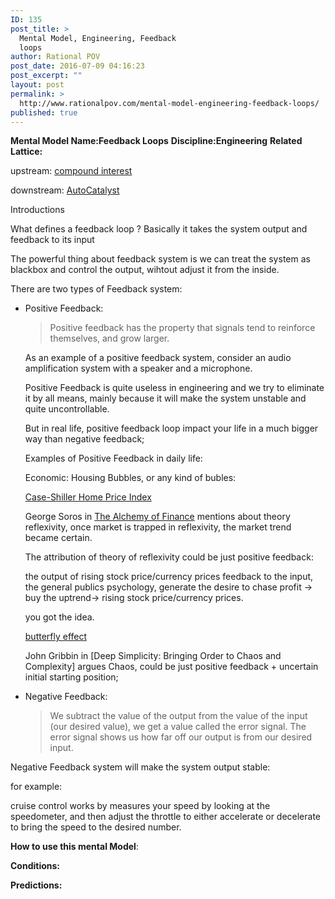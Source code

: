 ```yaml
---
ID: 135
post_title: >
  Mental Model, Engineering, Feedback
  loops
author: Rational POV
post_date: 2016-07-09 04:16:23
post_excerpt: ""
layout: post
permalink: >
  http://www.rationalpov.com/mental-model-engineering-feedback-loops/
published: true
---
```

**Mental Model Name:Feedback Loops** 
**Discipline:Engineering** 
**Related Lattice:**

upstream:
[compound interest](http://www.rationalpov.com/mental-modeldiscipline-mathematics-2/)

downstream:
[AutoCatalyst](http://www.rationalpov.com/mental-model-chemistry-autocatalysis/) 

Introductions

What defines a feedback loop ? Basically it takes the system output and feedback to its input

The powerful thing about feedback system is we can treat the system as blackbox and control the output, wihtout adjust it from the inside.

There are two types of Feedback system:

* Positive Feedback:

    >Positive feedback has the property that signals tend to reinforce themselves, and grow larger. 

    As an example of a positive feedback system, consider an audio amplification system with a speaker and a microphone. 

    Positive Feedback is quite useless in engineering and we try to eliminate it by all means, mainly because it will make the system unstable and quite uncontrollable.

    But in real life, positive feedback loop impact your life in a much bigger way than negative feedback;

    Examples of Positive Feedback in daily life:

    Economic: Housing Bubbles, or any kind of bubles:

    [Case-Shiller Home Price Index](http://www1.realclearmarkets.com/images/wysiwyg_images/case1.JPG)

    George Soros in [The Alchemy of Finance](https://www.amazon.com/Alchemy-Finance-George-Soros/dp/0471445495/ref=sr_1_1?ie=UTF8&qid=1468051982&sr=8-1&keywords=soros+alchemy) mentions about theory reflexivity, once market is trapped in reflexivity, the market trend became certain.

    The attribution of theory of reflexivity could be just positive feedback:

    the output of rising stock price/currency prices feedback to the input, the general publics psychology, generate the desire to chase profit -> buy the uptrend-> rising stock price/currency prices. 

    you got the idea.

    [butterfly effect](https://upload.wikimedia.org/wikipedia/commons/thumb/5/5b/Lorenz_attractor_yb.svg/400px-Lorenz_attractor_yb.svg.png)

    John Gribbin in [Deep Simplicity: Bringing Order to Chaos and Complexity] argues Chaos, could be just positive feedback + uncertain initial starting position;






* Negative Feedback:

    > We subtract the value of the output from the value of the input (our desired value), we get a value called the error signal. The error signal shows us how far off our output is from our desired input.

Negative Feedback system will make the system output stable:

for example:

cruise control works by measures your speed by looking at the speedometer, and then adjust the throttle to either accelerate or decelerate to bring the speed to the desired number. 


**How to use this mental Model**:

**Conditions:**

**Predictions:**